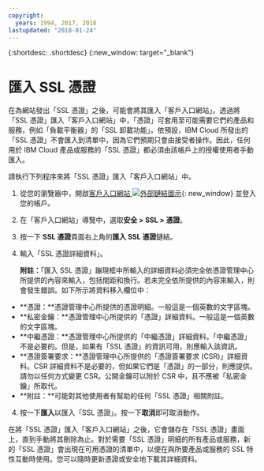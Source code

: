 ```yaml
---
copyright:
  years: 1994, 2017, 2018
lastupdated: "2018-01-24"
---
```


{:shortdesc: .shortdesc}
{:new_window: target="_blank"}

# 匯入 SSL 憑證

在為網站發出「SSL 憑證」之後，可能會將其匯入「客戶入口網站」。透過將「SSL 憑證」匯入「客戶入口網站」中，「憑證」可套用至可能需要它們的產品和服務，例如「負載平衡器」的「SSL 卸載功能」。依預設，IBM Cloud 所發出的「SSL 憑證」不會匯入到清單中，因為它們預期只會由接受者操作。因此，任何用於 IBM Cloud 產品或服務的「SSL 憑證」都必須由該帳戶上的授權使用者手動匯入。

請執行下列程序來將「SSL 憑證」匯入「客戶入口網站」中。

1. 從您的瀏覽器中，開啟[客戶入口網站 ![外部鏈結圖示](../../icons/launch-glyph.svg "外部鏈結圖示")](https://control.softlayer.com/){: new_window} 並登入您的帳戶。
2. 在「客戶入口網站」導覽中，選取**安全 > SSL > 憑證**。
3. 按一下 **SSL 憑證**頁面右上角的**匯入 SSL 憑證**鏈結。
2. 輸入「SSL 憑證詳細資料」。 

	**附註：**「匯入 SSL 憑證」蹦現框中所輸入的詳細資料必須完全依憑證管理中心所提供的內容來輸入，包括間距和換行。若未完全依所提供的內容來輸入，則會發生錯誤。如下所示將資料移入欄位中：
  - **憑證：**憑證管理中心所提供的憑證明細。一般這是一個英數的文字區塊。
  - **私密金鑰：**憑證管理中心所提供的「憑證」詳細資料。一般這是一個英數的文字區塊。
  - **中繼憑證：**憑證管理中心所提供的「中繼憑證」詳細資料。「中繼憑證」不是必要的。但是，如果有「SSL 憑證」的資訊可用，則應輸入該資訊。
  - **憑證簽署要求：**憑證管理中心所提供的「憑證簽署要求 (CSR)」詳細資料。CSR 詳細資料不是必要的，但如果它們是「憑證」的一部分，則應提供。請勿以任何方式變更 CSR。公開金鑰可以附於 CSR 中，且不應被「私密金鑰」所取代。
  - **附註：**可能對其他使用者有幫助的任何「SSL 憑證」相關附註。
4. 按一下**匯入**以匯入「SSL 憑證」。按一下**取消**即可取消動作。

在將「SSL 憑證」匯入「客戶入口網站」之後，它會儲存在「SSL 憑證」畫面上，直到手動將其刪除為止。對於需要「SSL 憑證」明細的所有產品或服務，新的「SSL 憑證」會出現在可用憑證的清單中，以便在與所要產品或服務的 SSL 特性互動時使用。您可以隨時更新憑證或安全地下載其詳細資料。
